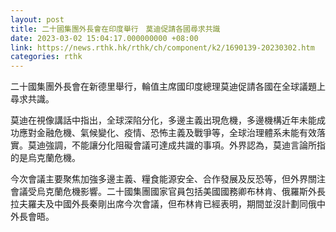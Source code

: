 ```yaml
---
layout: post
title: 二十國集團外長會在印度舉行　莫迪促請各國尋求共識
date: 2023-03-02 15:04:17.000000000 +08:00
link: https://news.rthk.hk/rthk/ch/component/k2/1690139-20230302.htm
categories: rthk
---
```


二十國集團外長會在新德里舉行，輪值主席國印度總理莫迪促請各國在全球議題上尋求共識。

莫迪在視像講話中指出，全球深陷分化，多邊主義出現危機，多邊機構近年未能成功應對金融危機、氣候變化、疫情、恐怖主義及戰爭等，全球治理體系未能有效落實。莫迪強調，不能讓分化阻礙會議可達成共識的事項。外界認為，莫迪言論所指的是烏克蘭危機。

今次會議主要聚焦加強多邊主義、糧食能源安全、合作發展及反恐等，但外界關注會議受烏克蘭危機影響。二十國集團國家官員包括美國國務卿布林肯、俄羅斯外長拉夫羅夫及中國外長秦剛出席今次會議，但布林肯已經表明，期間並沒計劃同俄中外長會晤。
